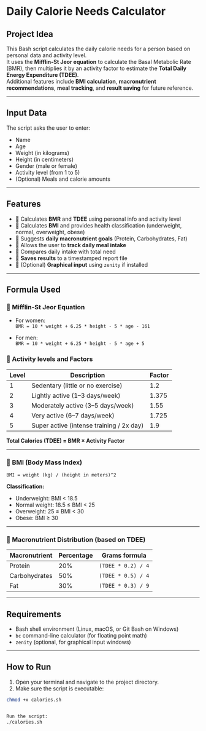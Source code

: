 # Daily Calorie Needs Calculator

## Project Idea
This Bash script calculates the daily calorie needs for a person based on personal data and activity level.  
It uses the **Mifflin-St Jeor equation** to calculate the Basal Metabolic Rate (BMR), then multiplies it by an activity factor to estimate the **Total Daily Energy Expenditure (TDEE)**.  
Additional features include **BMI calculation**, **macronutrient recommendations**, **meal tracking**, and **result saving** for future reference.

---

## Input Data
The script asks the user to enter:
- Name
- Age
- Weight (in kilograms)
- Height (in centimeters)
- Gender (male or female)
- Activity level (from 1 to 5)
- (Optional) Meals and calorie amounts

---

## Features
- 🔸 Calculates **BMR** and **TDEE** using personal info and activity level
- 🔸 Calculates **BMI** and provides health classification (underweight, normal, overweight, obese)
- 🔸 Suggests **daily macronutrient goals** (Protein, Carbohydrates, Fat)
- 🔸 Allows the user to **track daily meal intake**
- 🔸 Compares daily intake with total need
- 🔸 **Saves results** to a timestamped report file
- 🔸 (Optional) **Graphical input** using `zenity` if installed

---

## Formula Used

### 🔹 Mifflin-St Jeor Equation

- For women:  
  `BMR = 10 * weight + 6.25 * height - 5 * age - 161`

- For men:  
  `BMR = 10 * weight + 6.25 * height - 5 * age + 5`

### 🔹 Activity levels and Factors

| Level | Description                               | Factor |
|-------|-------------------------------------------|--------|
| 1     | Sedentary (little or no exercise)         | 1.2    |
| 2     | Lightly active (1–3 days/week)            | 1.375  |
| 3     | Moderately active (3–5 days/week)         | 1.55   |
| 4     | Very active (6–7 days/week)               | 1.725  |
| 5     | Super active (intense training / 2x day)  | 1.9    |

**Total Calories (TDEE) = BMR × Activity Factor**

---

### 🔹 BMI (Body Mass Index)

`BMI = weight (kg) / (height in meters)^2`

**Classification:**
- Underweight: BMI < 18.5
- Normal weight: 18.5 ≤ BMI < 25
- Overweight: 25 ≤ BMI < 30
- Obese: BMI ≥ 30

---

### 🔹 Macronutrient Distribution (based on TDEE)

| Macronutrient | Percentage | Grams formula                     |
|---------------|------------|-----------------------------------|
| Protein       | 20%        | `(TDEE * 0.2) / 4`                |
| Carbohydrates | 50%        | `(TDEE * 0.5) / 4`                |
| Fat           | 30%        | `(TDEE * 0.3) / 9`                |

---

## Requirements
- Bash shell environment (Linux, macOS, or Git Bash on Windows)
- `bc` command-line calculator (for floating point math)
- `zenity` (optional, for graphical input windows)

---

## How to Run

1. Open your terminal and navigate to the project directory.
2. Make sure the script is executable:

```bash
chmod +x calories.sh


Run the script:
./calories.sh




